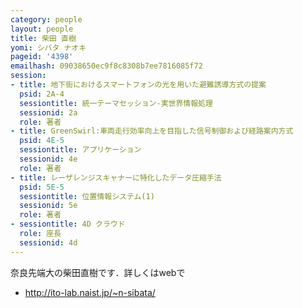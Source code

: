 ```yaml
---
category: people
layout: people
title: 柴田 直樹
yomi: シバタ ナオキ
pageid: '4398'
emailhash: 09038650ec9f8c8308b7ee7816085f72
session:
- title: 地下街におけるスマートフォンの光を用いた避難誘導方式の提案
  psid: 2A-4
  sessiontitle: 統一テーマセッション-実世界情報処理
  sessionid: 2a
  role: 著者
- title: GreenSwirl:車両走行効率向上を目指した信号制御および経路案内方式
  psid: 4E-5
  sessiontitle: アプリケーション
  sessionid: 4e
  role: 著者
- title: レーザレンジスキャナーに特化したデータ圧縮手法
  psid: 5E-5
  sessiontitle: 位置情報システム(1)
  sessionid: 5e
  role: 著者
- sessiontitle: 4D クラウド
  role: 座長
  sessionid: 4d
---
```

奈良先端大の柴田直樹です．詳しくはwebで

- <http://ito-lab.naist.jp/~n-sibata/>